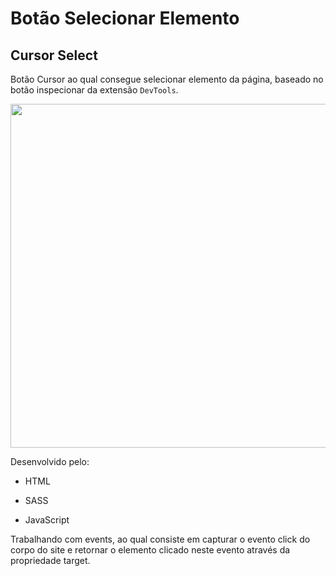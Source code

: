# Botão Selecionar Elemento

## Cursor Select

Botão Cursor ao qual consegue selecionar elemento da página, baseado no botão inspecionar da extensão `DevTools`.

<img src="https://i.postimg.cc/q7js90xW/Captura-de-Tela-4.png" width="550px">

Desenvolvido pelo:

* HTML

* SASS

* JavaScript

Trabalhando com events, ao qual consiste em capturar o evento click do corpo do site e retornar o elemento clicado neste evento através da propriedade target.


